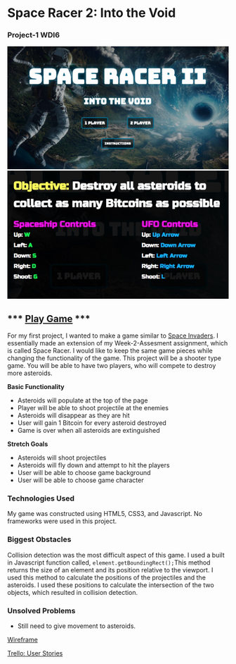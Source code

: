 # Space Racer 2: Into the Void

### Project-1 WDI6

![Instructions](assets/images/SpaceRacer2.jpg)
![Instructions](assets/images/Instructions.jpg)

## *** [Play Game](https://jintak.github.io/Space-Racer-2/) ***

For my first project, I wanted to make a game similar to [Space Invaders](https://en.wikipedia.org/wiki/Space_Invaders). 
I essentially made an extension of my Week-2-Assesment assignment, which is called Space Racer. I would like to keep the same game pieces while changing the functionality of the game. This project will be a shooter type game. You will be able to have two players, who will compete to destroy more asteroids. 

**Basic Functionality**
- Asteroids will populate at the top of the page
- Player will be able to shoot projectile at the enemies
- Asteroids will disappear as they are hit
- User will gain 1 Bitcoin for every asteroid destroyed
- Game is over when all asteroids are extinguished

**Stretch Goals**
- Asteroids will shoot projectiles 
- Asteroids will fly down and attempt to hit the players
- User will be able to choose game background
- User will be able to choose game character

### Technologies Used
My game was constructed using HTML5, CSS3, and Javascript. No frameworks were used in this project.

### Biggest Obstacles
Collision detection was the most difficult aspect of this game. I used a built in Javascript function called, `element.getBoundingRect();`This method returns the size of an element and its position relative to the viewport. I used this method to calculate the positions of the projectiles and the asteroids. I used these positions to calculate the intersection of the two objects, which resulted in collision detection.  

### Unsolved Problems
- Still need to give movement to asteroids. 


[Wireframe](https://wireframepro.mockflow.com/view/Df2fb730c406af0ed6065636ccfa218b3)

[Trello: User Stories](https://trello.com/b/4SNpbblF/space-racer-2-into-the-void)

